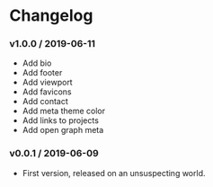 Changelog
=========

### v1.0.0 / 2019-06-11

  - Add bio
  - Add footer
  - Add viewport
  - Add favicons
  - Add contact
  - Add meta theme color
  - Add links to projects
  - Add open graph meta

### v0.0.1 / 2019-06-09

  - First version, released on an unsuspecting world.
